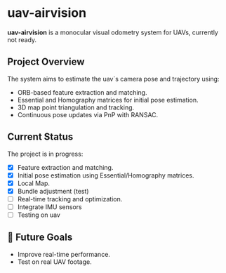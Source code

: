 # uav-airvision

**uav-airvision** is a monocular visual odometry system for UAVs, currently not ready.

## Project Overview
The system aims to estimate the uav`s camera pose and trajectory using:
- ORB-based feature extraction and matching.
- Essential and Homography matrices for initial pose estimation.
- 3D map point triangulation and tracking.
- Continuous pose updates via PnP with RANSAC.

## Current Status
The project is in progress:
- [x] Feature extraction and matching.
- [x] Initial pose estimation using Essential/Homography matrices.
- [x] Local Map.
- [x] Bundle adjustment (test)
- [ ] Real-time tracking and optimization.
- [ ] Integrate IMU sensors
- [ ] Testing on uav

## 🔮 Future Goals
- Improve real-time performance.
- Test on real UAV footage.
